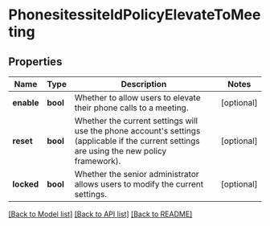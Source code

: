 # PhonesitessiteIdPolicyElevateToMeeting

## Properties
Name | Type | Description | Notes
------------ | ------------- | ------------- | -------------
**enable** | **bool** | Whether to allow users to elevate their phone calls to a meeting. | [optional] 
**reset** | **bool** | Whether the current settings will use the phone account&#x27;s settings (applicable if the current settings are using the new policy framework). | [optional] 
**locked** | **bool** | Whether the senior administrator allows users to modify the current settings. | [optional] 

[[Back to Model list]](../README.md#documentation-for-models) [[Back to API list]](../README.md#documentation-for-api-endpoints) [[Back to README]](../README.md)

